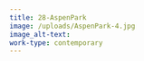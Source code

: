 ```yaml
---
title: 28-AspenPark
image: /uploads/AspenPark-4.jpg
image_alt-text:
work-type: contemporary
---
```

